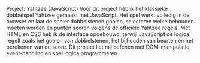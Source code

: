 Project: Yahtzee (JavaScript)
Voor dit project heb ik het klassieke dobbelspel Yahtzee gemaakt met JavaScript. Het spel werkt volledig in de browser en laat de speler dobbelstenen gooien, selecteren welke behouden moeten worden en punten scoren volgens de officiële Yahtzee regels.
Met HTML en CSS heb ik de interface opgebouwd, terwijl JavaScript de logica regelt zoals het gooien van dobbelstenen, het bijhouden van beurten en het berekenen van de score. Dit project liet mij oefenen met DOM-manipulatie, event-handling en spel logica programmeren.
